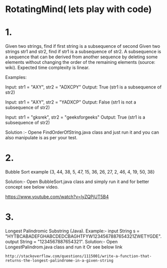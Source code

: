 # RotatingMind( lets play with code)

#  1.

Given two strings, find if first string is a subsequence of second
Given two strings str1 and str2, find if str1 is a subsequence of str2. A subsequence is a sequence that can be derived from another sequence by deleting some elements without changing the order of the remaining elements (source: wiki). Expected time complexity is linear.

Examples:

Input: str1 = "AXY", str2 = "ADXCPY"
Output: True (str1 is a subsequence of str2)

Input: str1 = "AXY", str2 = "YADXCP"
Output: False (str1 is not a subsequence of str2)

Input: str1 = "gksrek", str2 = "geeksforgeeks"
Output: True (str1 is a subsequence of str2)

Solution :- Opene FindOrderOfString.java class and just run it and you can also manipulate is as per your test.

# 2.
 Bubble Sort example {3, 44, 38, 5, 47, 15, 36, 26, 27, 2, 46, 4, 19, 50, 38}
 
 Solution:- Open BubbleSort.java class and simply run it and for better concept see below video.
 
  https://www.youtube.com/watch?v=lyZQPjUT5B4
  
  # 3.
   Longest Palindromic Substring (Java).
   Example:-
           input String s = "HYTBCABADEFGHABCDEDCBAGHTFYW1234567887654321ZWETYGDE". 
           output String  =  "1234567887654321".
   Solution:- Open LongestPalindrom.java class and run it Or see below link
   
    http://stackoverflow.com/questions/1115001/write-a-function-that-returns-the-longest-palindrome-in-a-given-string
